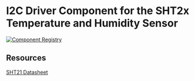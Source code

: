 # I2C Driver Component for the SHT2x Temperature and Humidity Sensor

[![Component Registry](https://components.espressif.com/components/pedrominatel/sht2x/badge.svg)](https://components.espressif.com/components/pedrominatel/sht2x)

## Resources

[SHT21 Datasheet](https://sensirion.com/media/documents/120BBE4C/63500094/Sensirion_Datasheet_Humidity_Sensor_SHT21.pdf)